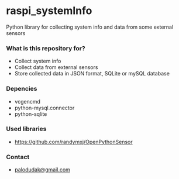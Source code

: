 # raspi_systemInfo #

Python library for collecting system info and data from some external sensors

### What is this repository for? ###

* Collect system info
* Collect data from external sensors
* Store collected data in JSON format, SQLite or mySQL database

### Depencies ### 
* vcgencmd
* python-mysql.connector
* python-sqlite

### Used libraries ###
* https://github.com/randymxj/OpenPythonSensor

### Contact ###

* palodudak@gmail.com
